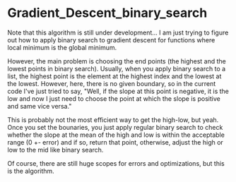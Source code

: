 # Gradient_Descent_binary_search

Note that this algorithm is still under development... I am just trying to figure out how to apply binary search to gradient descent for functions where local minimum is the global minimum. 

However, the main problem is choosing the end points (the highest and the lowest points in binary search). Usually, when you apply binary search to a list, the highest point is the element at the highest index and the lowest at the lowest. However, here, there is no given boundary, so in the current code I've just tried to say, "Well, if the slope at this point is negative, it is the low and now I just need to choose the point at which the slope is positive and same vice versa."

This is probably not the most efficient way to get the high-low, but yeah. Once you set the bounaries, you just apply regular binary search to check whether the slope at the mean of the high and low is within the acceptable range (0 +- error) and if so, return that point, otherwise, adjust the high or low to the mid like binary search.

Of course, there are still huge scopes for errors and optimizations, but this is the algorithm.
